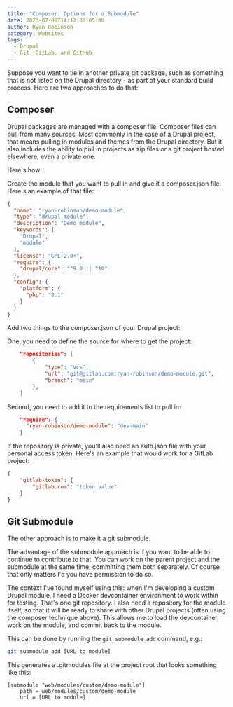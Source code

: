```yaml
---
title: "Composer: Options for a Submodule"
date: 2023-07-09T14:12:00-05:00
author: Ryan Robinson
category: Websites
tags:
  - Drupal
  - Git, GitLab, and GitHub
---
```


Suppose you want to tie in another private git package, such as something that is not listed on the Drupal directory - as part of your standard build process. Here are two approaches to do that:

## Composer

Drupal packages are managed with a composer file. Composer files can pull from many sources. Most commonly in the case of a Drupal project, that means pulling in modules and themes from the Drupal directory. But it also includes the ability to pull in projects as zip files or a git project hosted elsewhere, even a private one.

Here's how:

Create the module that you want to pull in and give it a composer.json file. Here's an example of that file:

```json
{
  "name": "ryan-robinson/demo-module",
  "type": "drupal-module",
  "description": "Demo module",
  "keywords": [
    "Drupal",
    "module"
  ],
  "license": "GPL-2.0+",
  "require": {
    "drupal/core": "^9.0 || ^10"
  },
  "config": {
    "platform": {
      "php": "8.1"
    }
  }
}
```

Add two things to the composer.json of your Drupal project:

One, you need to define the source for where to get the project:

```json
    "repositories": [
        {
            "type": "vcs",
            "url": "git@gitlab.com:ryan-robinson/demo-module.git",
            "branch": "main"
        },
    ]
```

Second, you need to add it to the requirements list to pull in:

```json
    "require": {
      "ryan-robinson/demo-module": "dev-main"
    }
```

If the repository is private, you'll also need an auth.json file with your personal access token. Here's an example that would work for a GitLab project:

```json
{
    "gitlab-token": {
        "gitlab.com": "token value"
    }
}
```

## Git Submodule

The other approach is to make it a git submodule.

The advantage of the submodule approach is if you want to be able to continue to contribute to that. You can work on the parent project and the submodule at the same time, committing them both separately. Of course that only matters I'd you have permission to do so.

The context I've found myself using this: when I'm developing a custom Drupal module, I need a Docker devcontainer environment to work within for testing. That's one git repository. I also need a repository for the module itself, so that it will be ready to share with other Drupal projects (often using the composer technique above). This allows me to load the devcontainer, work on the module, and commit back to the module.

This can be done by running the `git submodule add` command, e.g.:

```bash
git submodule add [URL to module]
```

This generates a .gitmodules file at the project root that looks something like this:

```
[submodule "web/modules/custom/demo-module"]
	path = web/modules/custom/demo-module
	url = [URL to module]
```
